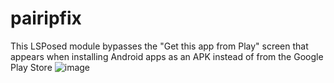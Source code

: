 # pairipfix

This LSPosed module bypasses the "Get this app from Play" screen that appears when installing Android apps as an APK instead of from the Google Play Store
![image](https://github.com/user-attachments/assets/f8c67ffa-36ca-4e3c-900a-6301152391d1)

